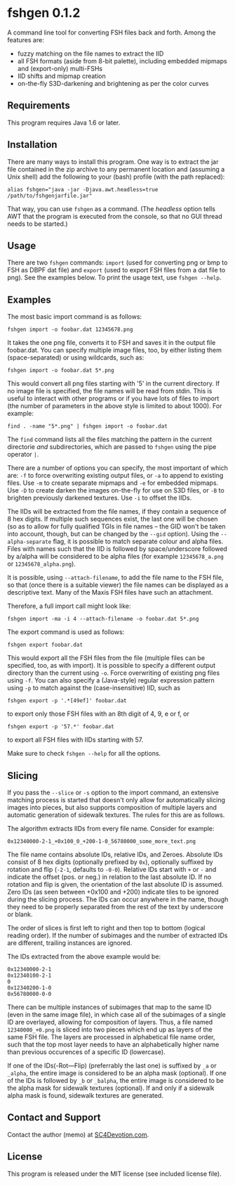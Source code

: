  fshgen 0.1.2
==============

A command line tool for converting FSH files back and forth. Among the features
are:

- fuzzy matching on the file names to extract the IID
- all FSH formats (aside from 8-bit palette), including embedded mipmaps and
  (export-only) multi-FSHs
- IID shifts and mipmap creation
- on-the-fly S3D-darkening and brightening as per the color curves


 Requirements
--------------

This program requires Java 1.6 or later.


 Installation
--------------

There are many ways to install this program. One way is to extract the jar file
contained in the zip archive to any permanent location and (assuming a Unix
shell) add the following to your (bash) profile (with the path replaced):

    alias fshgen="java -jar -Djava.awt.headless=true /path/to/fshgenjarfile.jar"

That way, you can use `fshgen` as a command. (The _headless_ option tells AWT
that the program is executed from the console, so that no GUI thread needs to be
started.)


 Usage
-------

There are two `fshgen` commands: `import` (used for converting png or bmp to FSH
as DBPF dat file) and `export` (used to export FSH files from a dat file to
png). See the examples below. To print the usage text, use `fshgen --help`.


 Examples
----------

The most basic import command is as follows:

    fshgen import -o foobar.dat 12345678.png

It takes the one png file, converts it to FSH and saves it in the output file
foobar.dat. You can specify multiple image files, too, by either listing them
(space-separated) or using wildcards, such as:

    fshgen import -o foobar.dat 5*.png

This would convert all png files starting with '5' in the current directory. If
no image file is specified, the file names will be read from stdin. This is
useful to interact with other programs or if you have lots of files to import
(the number of parameters in the above style is limited to about 1000). For
example:

    find . -name "5*.png" | fshgen import -o foobar.dat

The `find` command lists all the files matching the pattern in the current
directorie _and_ subdirectories, which are passed to `fshgen` using the pipe
operator `|`.

There are a number of options you can specify, the most important of which are:
`-f` to force overwriting existing output files, or `-a` to append to existing
files. Use `-m` to create separate mipmaps and `-e` for embedded mipmaps. Use
`-D` to create darken the images on-the-fly for use on S3D files, or `-B` to
brighten previously darkened textures. Use `-i` to offset the IIDs.

The IIDs will be extracted from the file names, if they contain a sequence of 8
hex digits. If multiple such sequences exist, the last one will be chosen (so as
to allow for fully qualified TGIs in file names – the GID won't be taken into
account, though, but can be changed by the `--gid` option). Using the
`--alpha-separate` flag, it is possible to match separate colour and alpha
files. Files with names such that the IID is followed by space/underscore
followed by a/alpha will be considered to be alpha files (for example
`12345678_a.png` or `12345678_alpha.png`).

It is possible, using `--attach-filename`, to add the file name to the FSH file,
so that (once there is a suitable viewer) the file names can be displayed as a
descriptive text. Many of the Maxis FSH files have such an attachment.

Therefore, a full import call might look like:

    fshgen import -ma -i 4 --attach-filename -o foobar.dat 5*.png

The export command is used as follows:

    fshgen export foobar.dat

This would export all the FSH files from the file (multiple files can be
specified, too, as with import). It is possible to specify a different output
directory than the current using `-o`. Force overwriting of existing png files
using `-f`. You can also specify a (Java-style) regular expression pattern using
`-p` to match against the (case-insensitive) IID, such as

    fshgen export -p '.*[49ef]' foobar.dat

to export only those FSH files with an 8th digit of 4, 9, e or f, or

    fshgen export -p '57.*' foobar.dat

to export all FSH files with IIDs starting with 57.

Make sure to check `fshgen --help` for all the options.


 Slicing
---------

If you pass the `--slice` or `-s` option to the import command, an extensive
matching process is started that doesn't only allow for automatically slicing
images into pieces, but also supports composition of multiple layers and
automatic generation of sidewalk textures. The rules for this are as follows.

The algorithm extracts IIDs from every file name. Consider for example:

    0x12340000-2-1_+0x100_0_+200-1-0_56780000_some_more_text.png

The file name contains absolute IDs, relative IDs, and Zeroes. Absolute IDs
consist of 8 hex digits (optionally prefixed by `0x`), optionally suffixed by
rotation and flip (`-2-1`, defaults to `-0-0`). Relative IDs start with `+`
or `-` and indicate the offset (pos. or neg.) in relation to the last absolute ID.
If no rotation and flip is given, the orientation of the last absolute ID is assumed.
Zero IDs (as seen between +0x100 and +200) indicate tiles to be ignored during
the slicing process. The IDs can occur anywhere in the name, though they need
to be properly separated from the rest of the text by underscore or blank.

The order of slices is first left to right and then top to bottom (logical
reading order). If the number of subimages and the number of extracted IDs are
different, trailing instances are ignored.

The IDs extracted from the above example would be:

    0x12340000-2-1
    0x12340100-2-1
    0
    0x12340200-1-0
    0x56780000-0-0

There can be multiple instances of subimages that map to the same ID (even in
the same image file), in which case all of the subimages of a single ID are
overlayed, allowing for composition of layers. Thus, a file named
`12340000_+0.png` is sliced into two pieces which end up as layers of the
same FSH file. The layers are processed in alphabetical file name order, such
that the top most layer needs to have an alphabetically higher name than
previous occurences of a specific ID (lowercase).

If one of the IDs(-Rot—Flip) (preferrably the last one) is suffixed by
`_a` or `_alpha`, the entire image is considered to be an alpha mask
(optional). If one of the IDs is followed by `_b` or `_balpha`, the entire
image is considered to be the alpha mask for sidewalk textures (optional).
If and only if a sidewalk alpha mask is found, sidewalk textures are generated.


 Contact and Support
---------------------

Contact the author (memo) at
[SC4Devotion.com](http://sc4devotion.com).


 License
---------

This program is released under the MIT license (see included license file).
